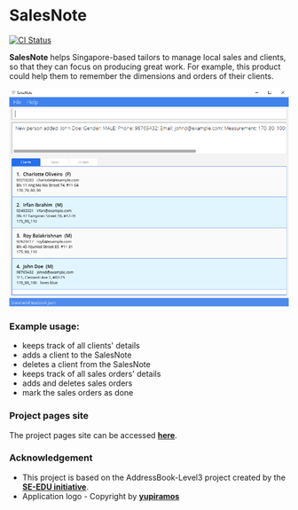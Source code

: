 # SalesNote

[![CI Status](https://github.com/AY2122S1-CS2103T-W08-3/tp/workflows/Java%20CI/badge.svg)](https://github.com/AY2122S1-CS2103T-W08-3/tp/actions)

**SalesNote** helps Singapore-based tailors to manage local sales and clients, so that they can focus on producing great work. 
For example, this product could help them to remember the dimensions and orders of their clients. 

![Ui](docs/images/Ui.png)

### Example usage:
* keeps track of all clients' details
* adds a client to the SalesNote
* deletes a client from the SalesNote
* keeps track of all sales orders' details
* adds and deletes sales orders
* mark the sales orders as done


### Project pages site
The project pages site can be accessed **[here](https://ay2122s1-cs2103t-w08-3.github.io/tp/)**.

### Acknowledgement
* This project is based on the AddressBook-Level3 project created by the **[SE-EDU initiative](https://se-education.org)**.
* Application logo - Copyright by **[yupiramos](https://www.canva.com/media/MADeEQ5DO1Y)**
